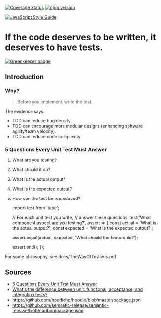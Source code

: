[![Coverage Status](https://coveralls.io/repos/github/blended/talks-do-we-need-tdd/badge.svg?branch=master)](https://coveralls.io/github/blended/talks-do-we-need-tdd?branch=master)
[![npm version](https://badge.fury.io/js/beginners-tdd-workshop-by-blended.svg)](https://badge.fury.io/js/beginners-tdd-workshop-by-blended)

[![JavaScript Style Guide](https://cdn.rawgit.com/feross/standard/master/badge.svg)](https://github.com/feross/standard)

# If the code deserves to be written, it deserves to have tests.

[![Greenkeeper badge](https://badges.greenkeeper.io/heneise/talks-do-we-need-tdd.svg)](https://greenkeeper.io/)

## Introduction
### Why?
> Before you implement,
> write the test.

The evidence says:
- TDD can reduce bug density.
- TDD can encourage more modular designs (enhancing software agility/team velocity).
- TDD can reduce code complexity.

### 5 Questions Every Unit Test Must Answer

1. What are you testing?
1. What should it do?
1. What is the actual output?
1. What is the expected output?
1. How can the test be reproduced?


    import test from 'tape';

    // For each unit test you write,
    // answer these questions:
    test('What component aspect are you testing?', assert => {
      const actual = 'What is the actual output?';
      const expected = 'What is the expected output?';

      assert.equal(actual, expected,
        'What should the feature do?');

      assert.end();
    });


For some philosophy, see docs/TheWayOfTestivus.pdf

## Sources

- [5 Questions Every Unit Test Must Answer](https://medium.com/javascript-scene/what-every-unit-test-needs-f6cd34d9836d#.j7hmhyo85)
- [What's the difference between unit, functional, acceptance, and integration tests?](http://stackoverflow.com/questions/4904096/whats-the-difference-between-unit-functional-acceptance-and-integration-test/4904533#4904533)
- https://github.com/hoodiehq/hoodie/blob/master/package.json
- https://github.com/semantic-release/semantic-release/blob/caribou/package.json
